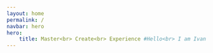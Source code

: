 ```yaml
---
layout: home
permalink: /
navbar: hero
hero:
    title: Master<br> Create<br> Experience #Hello<br> I am Ivan
---
```

